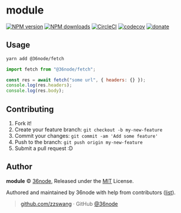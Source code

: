 # module

[![NPM version](https://img.shields.io/npm/v/module.svg?style=flat)](https://npmjs.com/package/module)
[![NPM downloads](https://img.shields.io/npm/dm/module.svg?style=flat)](https://npmjs.com/package/module)
[![CircleCI](https://circleci.com/gh/36node/module/tree/master.svg?style=shield)](https://circleci.com/gh/36node/module/tree/master)
[![codecov](https://codecov.io/gh/36node/module/branch/master/graph/badge.svg)](https://codecov.io/gh/36node/module)
[![donate](https://img.shields.io/badge/$-donate-ff69b4.svg?maxAge=2592000&style=flat)](https://github.com/36node/donate)

## Usage

```bash
yarn add @36node/fetch
```

```js
import fetch from "@36node/fetch";

const res = await fetch("some url", { headers: {} });
console.log(res.headers);
console.log(res.body);
```

## Contributing

1.  Fork it!
2.  Create your feature branch: `git checkout -b my-new-feature`
3.  Commit your changes: `git commit -am 'Add some feature'`
4.  Push to the branch: `git push origin my-new-feature`
5.  Submit a pull request :D

## Author

**module** © [36node](https://github.com/36node), Released under the [MIT](./LICENSE) License.

Authored and maintained by 36node with help from contributors ([list](https://github.com/36node/module/contributors)).

> [github.com/zzswang](https://github.com/zzswang) · GitHub [@36node](https://github.com/36node)
